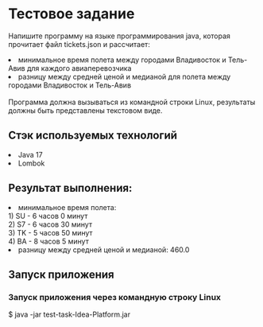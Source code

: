 # Тестовое задание

Напишите программу на языке программирования java, которая прочитает файл tickets.json и рассчитает:
<li>минимальное время полета между городами Владивосток и Тель-Авив для каждого авиаперевозчика</li>
<li>разницу между средней ценой и медианой для полета между городами Владивосток и Тель-Авив</li>
<br>
Программа должна вызываться из командной строки Linux, результаты должны быть представлены
текстовом виде.

## Стэк используемых технологий

<li>Java 17</li>
<li>Lombok</li>

## Результат выполнения:

<li> минимальное время полета: 
<br> 1) SU - 6 часов 0 минут
<br> 2) S7 - 6 часов 30 минут
<br> 3) TK - 5 часов 50 минут
<br> 4) BA - 8 часов 5 минут
</li>
<li>разницу между средней ценой и медианой: 460.0</li>

## Запуск приложения

### Запуск приложения через командную строку Linux
$ java -jar test-task-Idea-Platform.jar